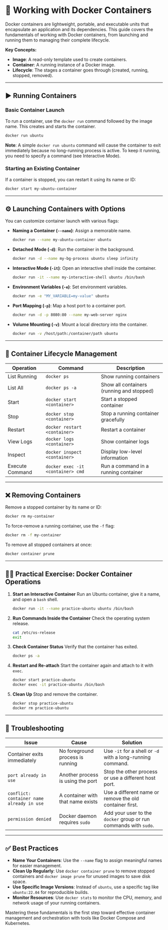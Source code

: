 # 🐳 Working with Docker Containers

Docker containers are lightweight, portable, and executable units that encapsulate an application and its dependencies. This guide covers the fundamentals of working with Docker containers, from launching and running them to managing their complete lifecycle.

**Key Concepts:**

*   **Image**: A read-only template used to create containers.
*   **Container**: A running instance of a Docker image.
*   **Lifecycle**: The stages a container goes through (created, running, stopped, removed).

---

## ▶️ Running Containers

### Basic Container Launch

To run a container, use the `docker run` command followed by the image name. This creates and starts the container.

```bash
docker run ubuntu
```

**Note**: A simple `docker run ubuntu` command will cause the container to exit immediately because no long-running process is active. To keep it running, you need to specify a command (see Interactive Mode).

### Starting an Existing Container

If a container is stopped, you can restart it using its name or ID:

```bash
docker start my-ubuntu-container
```

---

## ⚙️ Launching Containers with Options

You can customize container launch with various flags:

*   **Naming a Container (`--name`)**: Assign a memorable name.
    ```bash
    docker run --name my-ubuntu-container ubuntu
    ```

*   **Detached Mode (`-d`)**: Run the container in the background.
    ```bash
    docker run -d --name my-bg-process ubuntu sleep infinity
    ```

*   **Interactive Mode (`-it`)**: Open an interactive shell inside the container.
    ```bash
    docker run -it --name my-interactive-shell ubuntu /bin/bash
    ```

*   **Environment Variables (`-e`)**: Set environment variables.
    ```bash
    docker run -e "MY_VARIABLE=my-value" ubuntu
    ```

*   **Port Mapping (`-p`)**: Map a host port to a container port.
    ```bash
    docker run -d -p 8080:80 --name my-web-server nginx
    ```

*   **Volume Mounting (`-v`)**: Mount a local directory into the container.
    ```bash
    docker run -v /host/path:/container/path ubuntu
    ```

---

## 🔄 Container Lifecycle Management

| Operation         | Command                         | Description                               |
| ----------------- | ------------------------------- | ----------------------------------------- |
| List Running      | `docker ps`                     | Show running containers                   |
| List All          | `docker ps -a`                  | Show all containers (running and stopped) |
| Start             | `docker start <container>`      | Start a stopped container                 |
| Stop              | `docker stop <container>`       | Stop a running container gracefully       |
| Restart           | `docker restart <container>`    | Restart a container                       |
| View Logs         | `docker logs <container>`       | Show container logs                       |
| Inspect           | `docker inspect <container>`    | Display low-level information             |
| Execute Command   | `docker exec -it <container> cmd` | Run a command in a running container      |

---

## ❌ Removing Containers

Remove a stopped container by its name or ID:

```bash
docker rm my-container
```

To force-remove a running container, use the `-f` flag:

```bash
docker rm -f my-container
```

To remove all stopped containers at once:

```bash
docker container prune
```

---

## 🧑‍💻 Practical Exercise: Docker Container Operations

1.  **Start an Interactive Container**
    Run an Ubuntu container, give it a name, and open a `bash` shell.
    ```bash
    docker run -it --name practice-ubuntu ubuntu /bin/bash
    ```

2.  **Run Commands Inside the Container**
    Check the operating system release.
    ```bash
    cat /etc/os-release
    exit
    ```

3.  **Check Container Status**
    Verify that the container has exited.
    ```bash
    docker ps -a
    ```

4.  **Restart and Re-attach**
    Start the container again and attach to it with `exec`.
    ```bash
    docker start practice-ubuntu
    docker exec -it practice-ubuntu /bin/bash
    ```

5.  **Clean Up**
    Stop and remove the container.
    ```bash
    docker stop practice-ubuntu
    docker rm practice-ubuntu
    ```

---

## 🐞 Troubleshooting

| Issue                                     | Cause                             | Solution                                                    |
| ----------------------------------------- | --------------------------------- | ----------------------------------------------------------- |
| Container exits immediately               | No foreground process is running  | Use `-it` for a shell or `-d` with a long-running command.  |
| `port already in use`                     | Another process is using the port | Stop the other process or use a different host port.        |
| `conflict: container name already in use` | A container with that name exists | Use a different name or remove the old container first.     |
| `permission denied`                       | Docker daemon requires `sudo`     | Add your user to the `docker` group or run commands with `sudo`. |

---

## ✅ Best Practices

*   **Name Your Containers**: Use the `--name` flag to assign meaningful names for easier management.
*   **Clean Up Regularly**: Use `docker container prune` to remove stopped containers and `docker image prune` for unused images to save disk space.
*   **Use Specific Image Versions**: Instead of `ubuntu`, use a specific tag like `ubuntu:22.04` for reproducible builds.
*   **Monitor Resources**: Use `docker stats` to monitor the CPU, memory, and network usage of your running containers.

Mastering these fundamentals is the first step toward effective container management and orchestration with tools like Docker Compose and Kubernetes.
